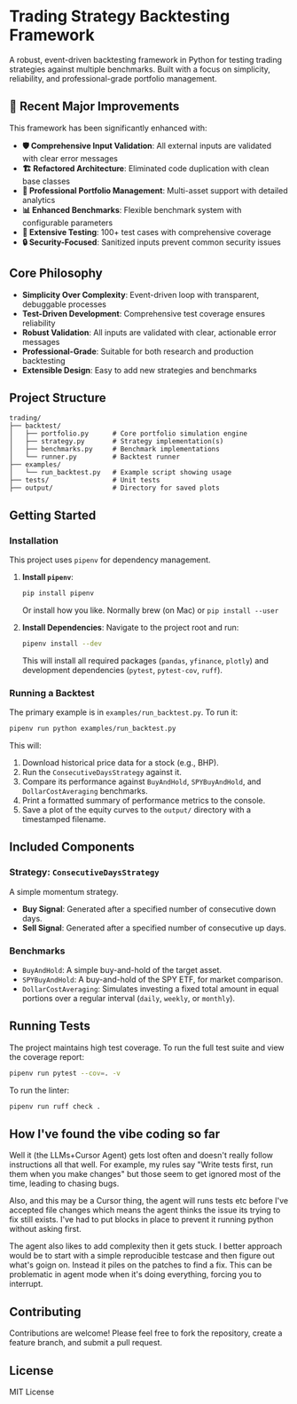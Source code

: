 # Trading Strategy Backtesting Framework

A robust, event-driven backtesting framework in Python for testing trading strategies against multiple benchmarks. Built with a focus on simplicity, reliability, and professional-grade portfolio management.

## 🚀 Recent Major Improvements

This framework has been significantly enhanced with:

- **🛡️ Comprehensive Input Validation**: All external inputs are validated with clear error messages
- **🏗️ Refactored Architecture**: Eliminated code duplication with clean base classes
- **💼 Professional Portfolio Management**: Multi-asset support with detailed analytics
- **📊 Enhanced Benchmarks**: Flexible benchmark system with configurable parameters
- **🧪 Extensive Testing**: 100+ test cases with comprehensive coverage
- **🔒 Security-Focused**: Sanitized inputs prevent common security issues

## Core Philosophy

- **Simplicity Over Complexity**: Event-driven loop with transparent, debuggable processes
- **Test-Driven Development**: Comprehensive test coverage ensures reliability
- **Robust Validation**: All inputs are validated with clear, actionable error messages
- **Professional-Grade**: Suitable for both research and production backtesting
- **Extensible Design**: Easy to add new strategies and benchmarks

## Project Structure

```
trading/
├── backtest/
│   ├── portfolio.py      # Core portfolio simulation engine
│   ├── strategy.py       # Strategy implementation(s)
│   ├── benchmarks.py     # Benchmark implementations
│   └── runner.py         # Backtest runner
├── examples/
│   └── run_backtest.py   # Example script showing usage
├── tests/                # Unit tests  
├── output/               # Directory for saved plots
```

## Getting Started

### Installation

This project uses `pipenv` for dependency management.

1.  **Install `pipenv`**:
    ```bash
    pip install pipenv
    ```

    Or install how you like. Normally brew (on Mac) or `pip install --user`

2.  **Install Dependencies**:
    Navigate to the project root and run:
    ```bash
    pipenv install --dev
    ```
    This will install all required packages (`pandas`, `yfinance`, `plotly`) and development dependencies (`pytest`, `pytest-cov`, `ruff`).

### Running a Backtest

The primary example is in `examples/run_backtest.py`. To run it:

```bash
pipenv run python examples/run_backtest.py
```

This will:
1.  Download historical price data for a stock (e.g., BHP).
2.  Run the `ConsecutiveDaysStrategy` against it.
3.  Compare its performance against `BuyAndHold`, `SPYBuyAndHold`, and `DollarCostAveraging` benchmarks.
4.  Print a formatted summary of performance metrics to the console.
5.  Save a plot of the equity curves to the `output/` directory with a timestamped filename.

## Included Components

### Strategy: `ConsecutiveDaysStrategy`
A simple momentum strategy.
- **Buy Signal**: Generated after a specified number of consecutive down days.
- **Sell Signal**: Generated after a specified number of consecutive up days.

### Benchmarks
- `BuyAndHold`: A simple buy-and-hold of the target asset.
- `SPYBuyAndHold`: A buy-and-hold of the SPY ETF, for market comparison.
- `DollarCostAveraging`: Simulates investing a fixed total amount in equal portions over a regular interval (`daily`, `weekly`, or `monthly`).

## Running Tests

The project maintains high test coverage. To run the full test suite and view the coverage report:

```bash
pipenv run pytest --cov=. -v
```

To run the linter:
```bash
pipenv run ruff check .
```

## How I've found the vibe coding so far

Well it (the LLMs+Cursor Agent) gets lost often and doesn't really follow instructions all that well. 
For example, my rules say "Write tests first, run them when you make changes" but those seem to get
ignored most of the time, leading to chasing bugs.  

Also, and this may be a Cursor thing, the agent will runs tests etc before I've accepted file 
changes which means the agent thinks the issue its trying to fix still exists. I've had to put
blocks in place to prevent it running python without asking first.

The agent also likes to add complexity then it gets stuck. I better approach would be to start with
a simple reproducible testcase and then figure out what's goign on. Instead it piles on the patches
to find a fix. This can be problematic in agent mode when it's doing everything, forcing you to
interrupt.

## Contributing

Contributions are welcome! Please feel free to fork the repository, create a feature branch, and submit a pull request.

## License

MIT License 